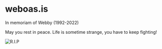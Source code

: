 # weboas.is

In memoriam of Webby (1992-2022)

May you rest in peace. Life is sometime strange, you have to keep fighting!

![R.I.P](https://i.imgur.com/0OwVvNV.png)

